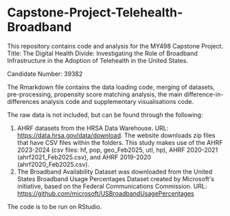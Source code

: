 # Capstone-Project-Telehealth-Broadband
This repository contains code and analysis for the MY498 Capstone Project.
Title: The Digital Health Divide: Investigating the Role of Broadband Infrastructure in the Adoption of Telehealth in the United States. 

Candidate Number: 39382 

The Rmarkdown file contains the data loading code, merging of datasets, pre-processing, propensity score matching analysis, the main difference-in-differences analysis code and supplementary visualisations code. 

The raw data is not included, but can be found through the following: 

1) AHRF datasets from the HRSA Data Warehouse. URL: https://data.hrsa.gov/data/download. The website downloads zip files that have CSV files within the folders. This study makes use of the AHRF 2023-2024 (csv files: hf, pop, geo_Feb2025, utl, hp), AHRF 2020-2021 (ahrf2021_Feb2025.csv), and  AHRF 2019-2020 (ahrf2020_Feb2025.csv).
2) The Broadband Availability Dataset was downloaded from the United States Broadband Usage Percentages Dataset created by Microsoft's initiative, based on the Federal Communications Commission. URL: https://github.com/microsoft/USBroadbandUsagePercentages 

The code is to be run on RStudio. 
